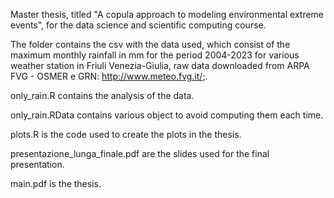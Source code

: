 Master thesis, titled "A copula approach to modeling environmental extreme events", for the data science and scientific computing course.


The folder contains the csv with the data used, which consist of the maximum monthly rainfall in mm for the period 2004-2023 for various weather station in Friuli Venezia-Giulia, raw data downloaded from ARPA FVG - OSMER e GRN:  http://www.meteo.fvg.it/;.

only_rain.R contains the analysis of the data.

only_rain.RData contains various object to avoid computing them each time.

plots.R is the code used to create the plots in the thesis.

presentazione_lunga_finale.pdf are the slides used for the final presentation.

main.pdf is the thesis.

